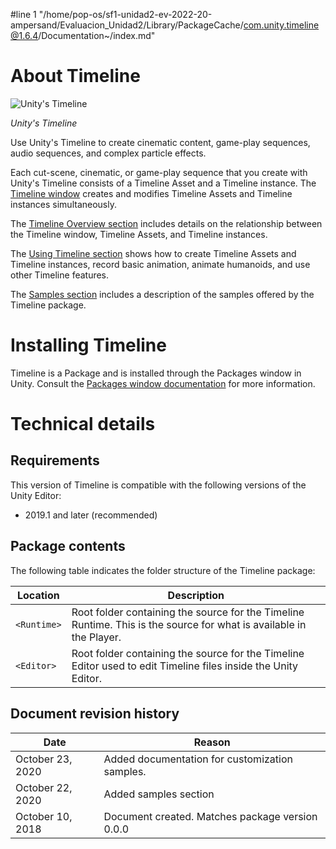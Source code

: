 #line 1 "/home/pop-os/sf1-unidad2-ev-2022-20-ampersand/Evaluacion_Unidad2/Library/PackageCache/com.unity.timeline@1.6.4/Documentation~/index.md"
# About Timeline

![Unity's Timeline](images/timeline_splash.png)

_Unity's Timeline_

Use Unity's Timeline to create cinematic content, game-play sequences, audio sequences, and complex particle effects.

Each cut-scene, cinematic, or game-play sequence that you create with Unity's Timeline consists of a Timeline Asset and a Timeline instance. The [Timeline window](tl_window.md) creates and modifies Timeline Assets and Timeline instances simultaneously.

The [Timeline Overview section](tl_about.md) includes details on the relationship between the Timeline window, Timeline Assets, and Timeline instances.

The [Using Timeline section](wf_about.md) shows how to create Timeline Assets and Timeline instances, record basic animation, animate humanoids, and use other Timeline features.

The [Samples section](smpl_about.md) includes a description of the samples offered by the Timeline package.

# Installing Timeline

Timeline is a Package and is installed through the Packages window in Unity. Consult the [Packages window documentation](https://docs.unity3d.com/Manual/upm-ui.html) for more information.

# Technical details

## Requirements

This version of Timeline is compatible with the following versions of the Unity Editor:

* 2019.1 and later (recommended)

## Package contents

The following table indicates the folder structure of the Timeline package:

|Location|Description|
|---|---|
|`<Runtime>`|Root folder containing the source for the Timeline Runtime. This is the source for what is available in the Player. |
|`<Editor>`|Root folder containing the source for the Timeline Editor used to edit Timeline files inside the Unity Editor.|

## Document revision history

|Date|Reason|
|---|---|
|October 23, 2020|Added documentation for customization samples.|
|October 22, 2020|Added samples section|
|October 10, 2018|Document created. Matches package version 0.0.0|
